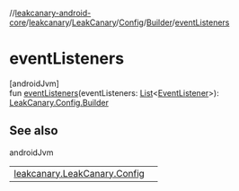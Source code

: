 //[leakcanary-android-core](../../../../../index.md)/[leakcanary](../../../index.md)/[LeakCanary](../../index.md)/[Config](../index.md)/[Builder](index.md)/[eventListeners](event-listeners.md)

# eventListeners

[androidJvm]\
fun [eventListeners](event-listeners.md)(eventListeners: [List](https://kotlinlang.org/api/latest/jvm/stdlib/kotlin.collections/-list/index.html)&lt;[EventListener](../../../-event-listener/index.md)&gt;): [LeakCanary.Config.Builder](index.md)

## See also

androidJvm

| | |
|---|---|
| [leakcanary.LeakCanary.Config](../event-listeners.md) |  |
